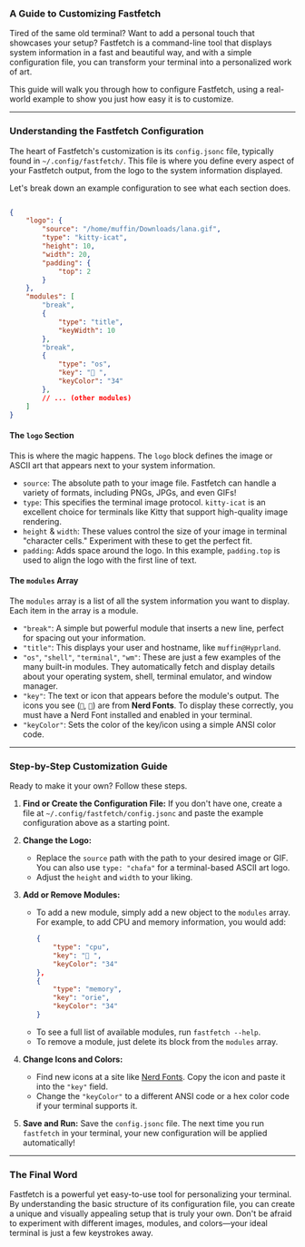 ### A Guide to Customizing Fastfetch

Tired of the same old terminal? Want to add a personal touch that showcases your setup? Fastfetch is a command-line tool that displays system information in a fast and beautiful way, and with a simple configuration file, you can transform your terminal into a personalized work of art.

This guide will walk you through how to configure Fastfetch, using a real-world example to show you just how easy it is to customize.

-----

### Understanding the Fastfetch Configuration

The heart of Fastfetch's customization is its `config.jsonc` file, typically found in `~/.config/fastfetch/`. This file is where you define every aspect of your Fastfetch output, from the logo to the system information displayed.

Let's break down an example configuration to see what each section does.

```json

{
    "logo": {
        "source": "/home/muffin/Downloads/lana.gif",
        "type": "kitty-icat",
        "height": 10,
        "width": 20,
        "padding": {
            "top": 2
        }
    },
    "modules": [
        "break",
        {
            "type": "title",
            "keyWidth": 10
        },
        "break",
        {
            "type": "os",
            "key": " ",
            "keyColor": "34"
        },
        // ... (other modules)
    ]
}
```

#### The `logo` Section

This is where the magic happens. The `logo` block defines the image or ASCII art that appears next to your system information.

  * `source`: The absolute path to your image file. Fastfetch can handle a variety of formats, including PNGs, JPGs, and even GIFs\!
  * `type`: This specifies the terminal image protocol. `kitty-icat` is an excellent choice for terminals like Kitty that support high-quality image rendering.
  * `height` & `width`: These values control the size of your image in terminal "character cells." Experiment with these to get the perfect fit.
  * `padding`: Adds space around the logo. In this example, `padding.top` is used to align the logo with the first line of text.

#### The `modules` Array

The `modules` array is a list of all the system information you want to display. Each item in the array is a module.

  * `"break"`: A simple but powerful module that inserts a new line, perfect for spacing out your information.
  * `"title"`: This displays your user and hostname, like `muffin@Hyprland`.
  * `"os"`, `"shell"`, `"terminal"`, `"wm"`: These are just a few examples of the many built-in modules. They automatically fetch and display details about your operating system, shell, terminal emulator, and window manager.
  * `"key"`: The text or icon that appears before the module's output. The icons you see (``, ``) are from **Nerd Fonts**. To display these correctly, you must have a Nerd Font installed and enabled in your terminal.
  * `"keyColor"`: Sets the color of the key/icon using a simple ANSI color code.

-----

### Step-by-Step Customization Guide

Ready to make it your own? Follow these steps.

1.  **Find or Create the Configuration File:** If you don't have one, create a file at `~/.config/fastfetch/config.jsonc` and paste the example configuration above as a starting point.

2.  **Change the Logo:**

      * Replace the `source` path with the path to your desired image or GIF. You can also use `type: "chafa"` for a terminal-based ASCII art logo.
      * Adjust the `height` and `width` to your liking.

3.  **Add or Remove Modules:**

      * To add a new module, simply add a new object to the `modules` array. For example, to add CPU and memory information, you would add:
        ```json
        {
            "type": "cpu",
            "key": " ",
            "keyColor": "34"
        },
        {
            "type": "memory",
            "key": "orie",
            "keyColor": "34"
        }
        ```
      * To see a full list of available modules, run `fastfetch --help`.
      * To remove a module, just delete its block from the `modules` array.

4.  **Change Icons and Colors:**

      * Find new icons at a site like [Nerd Fonts](https://www.nerdfonts.com/cheat-sheet). Copy the icon and paste it into the `"key"` field.
      * Change the `"keyColor"` to a different ANSI code or a hex color code if your terminal supports it.

5.  **Save and Run:** Save the `config.jsonc` file. The next time you run `fastfetch` in your terminal, your new configuration will be applied automatically\!

-----

### The Final Word

Fastfetch is a powerful yet easy-to-use tool for personalizing your terminal. By understanding the basic structure of its configuration file, you can create a unique and visually appealing setup that is truly your own. Don't be afraid to experiment with different images, modules, and colors—your ideal terminal is just a few keystrokes away.

